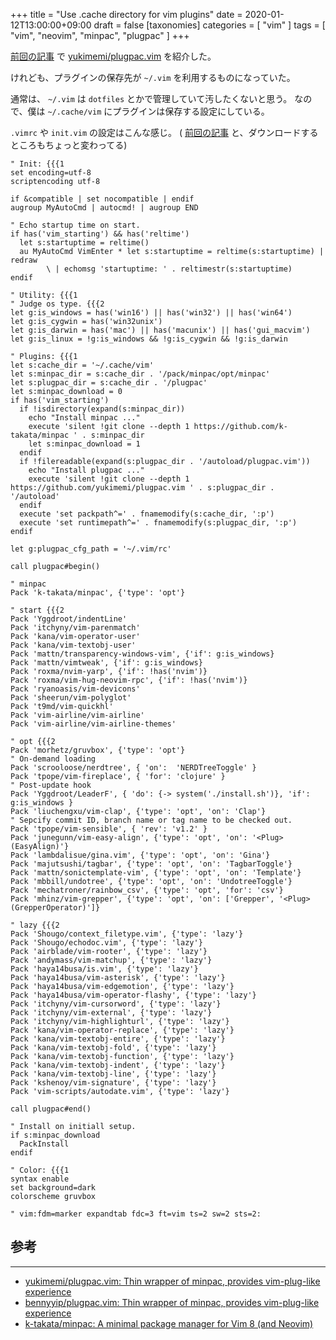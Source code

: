+++
title = "Use .cache directory for vim plugins"
date = 2020-01-12T13:00:00+09:00
draft = false
[taxonomies]
categories = [ "vim" ]
tags = [ "vim", "neovim", "minpac", "plugpac" ]
+++

[前回の記事](https://yukimemi.netlify.com/use-plugpac-vim/) で [yukimemi/plugpac.vim](https://github.com/yukimemi/plugpac.vim) を紹介した。

けれども、プラグインの保存先が `~/.vim` を利用するものになっていた。

通常は、 `~/.vim` は `dotfiles` とかで管理していて汚したくないと思う。
なので、僕は `~/.cache/vim` にプラグインは保存する設定にしている。

<!-- more -->

`.vimrc` や `init.vim` の設定はこんな感じ。
( [前回の記事](https://yukimemi.netlify.com/use-plugpac-vim/) と、ダウンロードするところもちょっと変わってる)

```vim
" Init: {{{1
set encoding=utf-8
scriptencoding utf-8

if &compatible | set nocompatible | endif
augroup MyAutoCmd | autocmd! | augroup END

" Echo startup time on start.
if has('vim_starting') && has('reltime')
  let s:startuptime = reltime()
  au MyAutoCmd VimEnter * let s:startuptime = reltime(s:startuptime) | redraw
        \ | echomsg 'startuptime: ' . reltimestr(s:startuptime)
endif

" Utility: {{{1
" Judge os type. {{{2
let g:is_windows = has('win16') || has('win32') || has('win64')
let g:is_cygwin = has('win32unix')
let g:is_darwin = has('mac') || has('macunix') || has('gui_macvim')
let g:is_linux = !g:is_windows && !g:is_cygwin && !g:is_darwin

" Plugins: {{{1
let s:cache_dir = '~/.cache/vim'
let s:minpac_dir = s:cache_dir . '/pack/minpac/opt/minpac'
let s:plugpac_dir = s:cache_dir . '/plugpac'
let s:minpac_download = 0
if has('vim_starting')
  if !isdirectory(expand(s:minpac_dir))
    echo "Install minpac ..."
    execute 'silent !git clone --depth 1 https://github.com/k-takata/minpac ' . s:minpac_dir
    let s:minpac_download = 1
  endif
  if !filereadable(expand(s:plugpac_dir . '/autoload/plugpac.vim'))
    echo "Install plugpac ..."
    execute 'silent !git clone --depth 1 https://github.com/yukimemi/plugpac.vim ' . s:plugpac_dir . '/autoload'
  endif
  execute 'set packpath^=' . fnamemodify(s:cache_dir, ':p')
  execute 'set runtimepath^=' . fnamemodify(s:plugpac_dir, ':p')
endif

let g:plugpac_cfg_path = '~/.vim/rc'

call plugpac#begin()

" minpac
Pack 'k-takata/minpac', {'type': 'opt'}

" start {{{2
Pack 'Yggdroot/indentLine'
Pack 'itchyny/vim-parenmatch'
Pack 'kana/vim-operator-user'
Pack 'kana/vim-textobj-user'
Pack 'mattn/transparency-windows-vim', {'if': g:is_windows}
Pack 'mattn/vimtweak', {'if': g:is_windows}
Pack 'roxma/nvim-yarp', {'if': !has('nvim')}
Pack 'roxma/vim-hug-neovim-rpc', {'if': !has('nvim')}
Pack 'ryanoasis/vim-devicons'
Pack 'sheerun/vim-polyglot'
Pack 't9md/vim-quickhl'
Pack 'vim-airline/vim-airline'
Pack 'vim-airline/vim-airline-themes'

" opt {{{2
Pack 'morhetz/gruvbox', {'type': 'opt'}
" On-demand loading
Pack 'scrooloose/nerdtree', { 'on':  'NERDTreeToggle' }
Pack 'tpope/vim-fireplace', { 'for': 'clojure' }
" Post-update hook
Pack 'Yggdroot/LeaderF', { 'do': {-> system('./install.sh')}, 'if': g:is_windows }
Pack 'liuchengxu/vim-clap', {'type': 'opt', 'on': 'Clap'}
" Sepcify commit ID, branch name or tag name to be checked out.
Pack 'tpope/vim-sensible', { 'rev': 'v1.2' }
Pack 'junegunn/vim-easy-align', {'type': 'opt', 'on': '<Plug>(EasyAlign)'}
Pack 'lambdalisue/gina.vim', {'type': 'opt', 'on': 'Gina'}
Pack 'majutsushi/tagbar', {'type': 'opt', 'on': 'TagbarToggle'}
Pack 'mattn/sonictemplate-vim', {'type': 'opt', 'on': 'Template'}
Pack 'mbbill/undotree', {'type': 'opt', 'on': 'UndotreeToggle'}
Pack 'mechatroner/rainbow_csv', {'type': 'opt', 'for': 'csv'}
Pack 'mhinz/vim-grepper', {'type': 'opt', 'on': ['Grepper', '<Plug>(GrepperOperator)']}

" lazy {{{2
Pack 'Shougo/context_filetype.vim', {'type': 'lazy'}
Pack 'Shougo/echodoc.vim', {'type': 'lazy'}
Pack 'airblade/vim-rooter', {'type': 'lazy'}
Pack 'andymass/vim-matchup', {'type': 'lazy'}
Pack 'haya14busa/is.vim', {'type': 'lazy'}
Pack 'haya14busa/vim-asterisk', {'type': 'lazy'}
Pack 'haya14busa/vim-edgemotion', {'type': 'lazy'}
Pack 'haya14busa/vim-operator-flashy', {'type': 'lazy'}
Pack 'itchyny/vim-cursorword', {'type': 'lazy'}
Pack 'itchyny/vim-external', {'type': 'lazy'}
Pack 'itchyny/vim-highlighturl', {'type': 'lazy'}
Pack 'kana/vim-operator-replace', {'type': 'lazy'}
Pack 'kana/vim-textobj-entire', {'type': 'lazy'}
Pack 'kana/vim-textobj-fold', {'type': 'lazy'}
Pack 'kana/vim-textobj-function', {'type': 'lazy'}
Pack 'kana/vim-textobj-indent', {'type': 'lazy'}
Pack 'kana/vim-textobj-line', {'type': 'lazy'}
Pack 'kshenoy/vim-signature', {'type': 'lazy'}
Pack 'vim-scripts/autodate.vim', {'type': 'lazy'}

call plugpac#end()

" Install on initiall setup.
if s:minpac_download
  PackInstall
endif

" Color: {{{1
syntax enable
set background=dark
colorscheme gruvbox

" vim:fdm=marker expandtab fdc=3 ft=vim ts=2 sw=2 sts=2:
```

## 参考
- - -
- [yukimemi/plugpac.vim: Thin wrapper of minpac, provides vim-plug-like experience](https://github.com/yukimemi/plugpac.vim)
- [bennyyip/plugpac.vim: Thin wrapper of minpac, provides vim-plug-like experience](https://github.com/bennyyip/plugpac.vim)
- [k-takata/minpac: A minimal package manager for Vim 8 (and Neovim)](https://github.com/k-takata/minpac)


